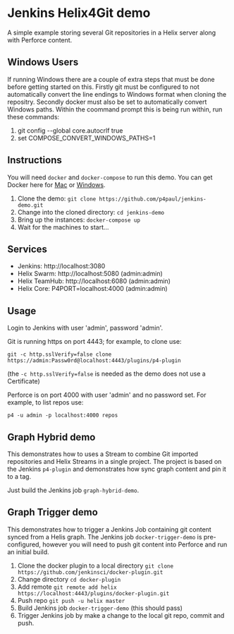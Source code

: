 # Jenkins Helix4Git demo
A simple example storing several Git repositories in a Helix server along with Perforce content.

## Windows Users
If running Windows there are a couple of extra steps that must be done before getting started on this.
Firstly git must be configured to not automatically convert the line endings to Windows format when cloning the repositry.
Secondly docker must also be set to automatically convert Windows paths.
Within the coommand prompt this is being run within, run these commands:

1. git config --global core.autocrlf true
2. set COMPOSE_CONVERT_WINDOWS_PATHS=1

## Instructions
You will need `docker` and `docker-compose` to run this demo.  You can get Docker here for [Mac](https://download.docker.com/mac/stable/Docker.dmg) or [Windows](https://download.docker.com/win/stable/InstallDocker.msi).

1. Clone the demo: `git clone https://github.com/p4paul/jenkins-demo.git`
2. Change into the cloned directory: `cd jenkins-demo`
3. Bring up the instances: `docker-compose up`
4. Wait for the machines to start...

## Services

* Jenkins: http://localhost:3080 
* Helix Swarm: http://localhost:5080  (admin:admin)
* Helix TeamHub: http://localhost:6080  (admin:admin)
* Helix Core: P4PORT=localhost:4000  (admin:admin)

## Usage

Login to Jenkins with user 'admin', password 'admin'.

Git is running https on port 4443; for example, to clone use:

  `git -c http.sslVerify=false clone https://admin:Passw0rd@localhost:4443/plugins/p4-plugin`
  
(the `-c http.sslVerify=false` is needed as the demo does not use a Certificate)

Perforce is on port 4000 with user 'admin' and no password set.  For example, to list repos use:

  `p4 -u admin -p localhost:4000 repos`


## Graph Hybrid demo

This demonstrates how to uses a Stream to combine Git imported repositories and Helix 
Streams in a single project.  The project is based on the Jenkins `p4-plugin` and 
demonstrates how sync graph content and pin it to a tag.

Just build the Jenkins job `graph-hybrid-demo`.


## Graph Trigger demo

This demonstrates how to trigger a Jenkins Job containing git content synced from a 
Helis graph.  The Jenkins job `docker-trigger-demo` is pre-configured, however you will
need to push git content into Perforce and run an initial build.

1. Clone the docker plugin to a local directory `git clone https://github.com/jenkinsci/docker-plugin.git`
2. Change directory `cd docker-plugin`
3. Add remote `git remote add helix https://localhost:4443/plugins/docker-plugin.git`
4. Push repo `git push -u helix master`
5. Build Jenkins job `docker-trigger-demo` (this should pass)
6. Trigger Jenkins job by make a change to the local git repo, commit and push.
